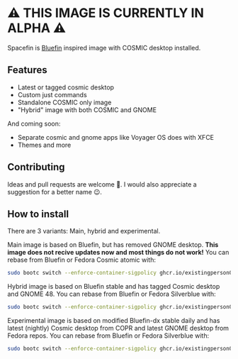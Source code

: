 # ⚠️ THIS IMAGE IS CURRENTLY IN ALPHA ⚠️

Spacefin is [Bluefin](https://github.com/ublue-os/bluefin) inspired image with COSMIC desktop installed. 

## Features

 - Latest or tagged cosmic desktop
 - Custom just commands
 - Standalone COSMIC only image
 - "Hybrid" image with both COSMIC and GNOME

And coming soon:
 - Separate cosmic and gnome apps like Voyager OS does with XFCE
 - Themes and more

## Contributing

Ideas and pull requests are welcome 🎉. I would also appreciate a suggestion for a better name 😉.

## How to install

There are 3 variants: Main, hybrid and experimental.

Main image is based on Bluefin, but has removed GNOME desktop. **This image does not recive updates now and most things do not work!** You can rebase from Bluefin or Fedora Cosmic atomic with:

```bash
sudo bootc switch --enforce-container-sigpolicy ghcr.io/existingperson08/spacefin:latest
```

Hybrid image is based on Bluefin stable and has tagged Cosmic desktop and GNOME 48. You can rebase from Bluefin or Fedora Silverblue with:

```bash
sudo bootc switch --enforce-container-sigpolicy ghcr.io/existingperson08/spacefin-hybrid:latest
```

Experimental image is based on modified Bluefin-dx stable daily and has latest (nightly) Cosmic desktop from COPR and latest GNOME desktop from Fedora repos. You can rebase from Bluefin or Fedora Silverblue with:

```bash
sudo bootc switch --enforce-container-sigpolicy ghcr.io/existingperson08/spacefin-exp:latest
```

